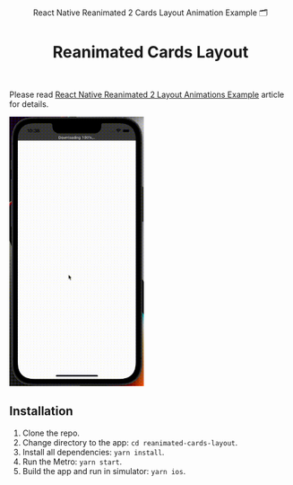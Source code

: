 <p align="center">
React Native Reanimated 2 Cards Layout Animation Example 🗂
</p>

<h1 align="center">Reanimated Cards Layout</h1>
<br>

Please read [React Native Reanimated 2 Layout Animations Example](https://dev.to/vladimirvovk/react-native-reanimated-2-layout-animations-example-3i0h) article for details.

<img src="./screen.gif" width="240"></img>

## Installation

1. Clone the repo.
2. Change directory to the app: `cd reanimated-cards-layout`.
3. Install all dependencies: `yarn install`.
4. Run the Metro: `yarn start`.
5. Build the app and run in simulator: `yarn ios`.
